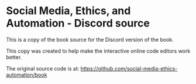 # Social Media, Ethics, and Automation - Discord source
This is a copy of the book source for the Discord version of the book.

This copy was created to help make the interactive online code editors work better.

The original source code is at: https://github.com/social-media-ethics-automation/book